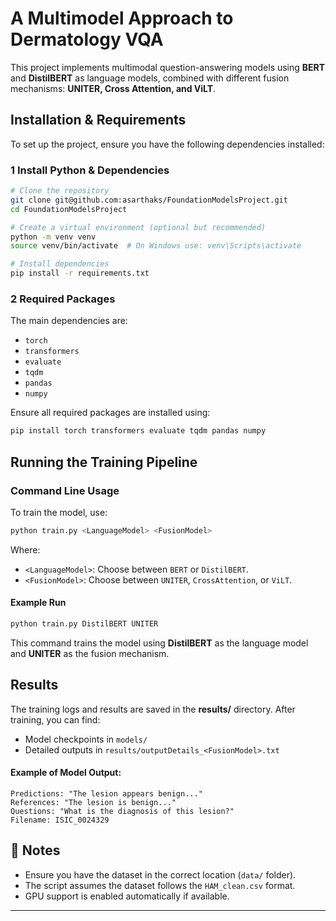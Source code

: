 # A Multimodel Approach to Dermatology VQA

This project implements multimodal question-answering models using **BERT** and **DistilBERT** as language models, combined with different fusion mechanisms: **UNITER, Cross Attention, and ViLT**.

## Installation & Requirements

To set up the project, ensure you have the following dependencies installed:

### **1️ Install Python & Dependencies**
```bash
# Clone the repository
git clone git@github.com:asarthaks/FoundationModelsProject.git
cd FoundationModelsProject

# Create a virtual environment (optional but recommended)
python -m venv venv
source venv/bin/activate  # On Windows use: venv\Scripts\activate

# Install dependencies
pip install -r requirements.txt
```

### **2️ Required Packages**
The main dependencies are:
- `torch`
- `transformers`
- `evaluate`
- `tqdm`
- `pandas`
- `numpy`

Ensure all required packages are installed using:
```bash
pip install torch transformers evaluate tqdm pandas numpy
```

## Running the Training Pipeline

### **Command Line Usage**
To train the model, use:
```bash
python train.py <LanguageModel> <FusionModel>
```
Where:
- `<LanguageModel>`: Choose between `BERT` or `DistilBERT`.
- `<FusionModel>`: Choose between `UNITER`, `CrossAttention`, or `ViLT`.

#### **Example Run**
```bash
python train.py DistilBERT UNITER
```
This command trains the model using **DistilBERT** as the language model and **UNITER** as the fusion mechanism.


## Results
The training logs and results are saved in the **results/** directory. After training, you can find:
- Model checkpoints in `models/`
- Detailed outputs in `results/outputDetails_<FusionModel>.txt`

#### **Example of Model Output:**
```
Predictions: "The lesion appears benign..."
References: "The lesion is benign..."
Questions: "What is the diagnosis of this lesion?"
Filename: ISIC_0024329
```

## 📌 Notes
- Ensure you have the dataset in the correct location (`data/` folder).
- The script assumes the dataset follows the `HAM_clean.csv` format.
- GPU support is enabled automatically if available.


---

